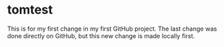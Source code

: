 tomtest
=======
This is for my first change in my first GitHub project.
The last change was done directly on GitHub, but this new
change is made locally first.
